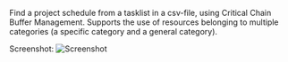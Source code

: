 Find a project schedule from a tasklist in a csv-file, using Critical Chain Buffer Management. Supports the use of resources belonging to multiple categories (a specific category and a general category). 

Screenshot:
![Screenshot](https://github.com/nymanjens/pycrosoft-project)
